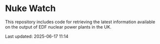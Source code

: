 # Nuke Watch

This repository includes code for retrieving the latest information available on the output of EDF nuclear power plants in the UK.

Last updated: 2025-06-17 11:14